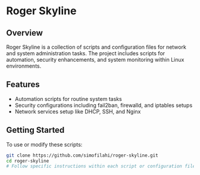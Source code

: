 # Roger Skyline

## Overview

Roger Skyline is a collection of scripts and configuration files for network and system administration tasks. The project includes scripts for automation, security enhancements, and system monitoring within Linux environments.

## Features

- Automation scripts for routine system tasks
- Security configurations including fail2ban, firewalld, and iptables setups
- Network services setup like DHCP, SSH, and Nginx

## Getting Started

To use or modify these scripts:

```bash
git clone https://github.com/simofilahi/roger-skyline.git
cd roger-skyline
# Follow specific instructions within each script or configuration file
